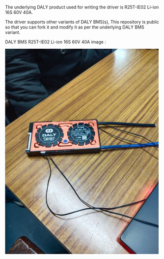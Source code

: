 <p>The underlying DALY product used for writing the driver is R25T-IE02 Li-ion 16S 60V 40A.</p>
<p>The driver supports other variants of DALY BMS(s), This repository is public so that you can fork it and modify it as per the underlying DALY BMS variant.</p>

<p>DALY BMS R25T-IE02 Li-ion 16S 60V 40A image : </p>
<img src=https://github.com/PIYUSH-CHOUDHARY-04/DALY-smart-BMS-UART-driver/blob/main/Images/DALY_BMS_img0.jpg width="500"/>
